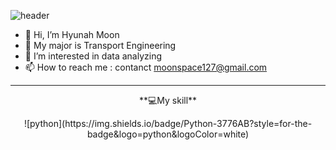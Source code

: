 ![header](https://capsule-render.vercel.app/api?type=venom&color=auto&customColorList=4&height=300&section=header&text=Hyunah's%20Github&fontSize=70)
- 👋 Hi, I’m Hyunah Moon
- 📝 My major is Transport Engineering
- 👀 I’m interested in data analyzing
- 📫 How to reach me : contanct moonspace127@gmail.com
----------------------------------------
<p align="center">
**💻My skill**
</p></h5>

<div align="center">
  ![python](https://img.shields.io/badge/Python-3776AB?style=for-the-badge&logo=python&logoColor=white)
</div>



